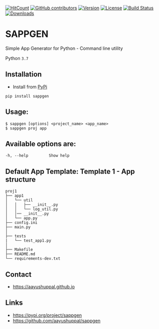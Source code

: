 [![HitCount](http://hits.dwyl.io/aayushuppal/sappgen.svg)](https://github.com/aayushuppal/sappgen)
[![GitHub contributors](https://img.shields.io/github/contributors/aayushuppal/sappgen.svg)](https://github.com/aayushuppal/sappgen/graphs/contributors)
[![Version](https://img.shields.io/pypi/v/sappgen.svg)](https://pypi.python.org/pypi/sappgen)
[![License](https://img.shields.io/pypi/l/sappgen.svg)](https://pypi.python.org/pypi/sappgen)
[![Build Status](https://travis-ci.org/aayushuppal/sappgen.svg?branch=master)](https://travis-ci.org/aayushuppal/sappgen)
[![Downloads](https://img.shields.io/pypi/dm/sappgen.svg)](https://pypi.python.org/pypi/sappgen)

# SAPPGEN

Simple App Generator for Python - Command line utility

Python `3.7`

## Installation

- Install from [PyPi](https://pypi.org/project/sappgen)

`pip install sappgen`

## Usage:

    $ sappgen [options] <project_name> <app_name>
    $ sappgen proj app

## Available options are:

    -h, --help         Show help

## Default App Template: Template 1 - App structure

    proj1
    ├── app1
    │   └── util
    │   │   ├── __init__.py
    │   │   └── log_util.py
    │   │── __init__.py
    │   └── app.py
    ├── config.ini
    ├── main.py
    │
    ├── tests
    |   └── test_app1.py
    │
    ├── Makefile
    ├── README.md
    └── requirements-dev.txt

## Contact

- https://aayushuppal.github.io

## Links

- https://pypi.org/project/sappgen
- https://github.com/aayushuppal/sappgen
